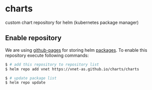 # charts

custom chart repository for helm (kubernetes package manager)

## Enable repository

We are using [github-pages](https://pages.github.com/) for storing helm [packages](https://github.com/Vnet-as/charts/tree/gh-pages/charts). To enable this repository execute following commands:

```bash
$ # add this repository to repository list
$ helm repo add vnet https://vnet-as.github.io/charts/charts
```

```bash
$ # update package list
$ helm repo update
```
